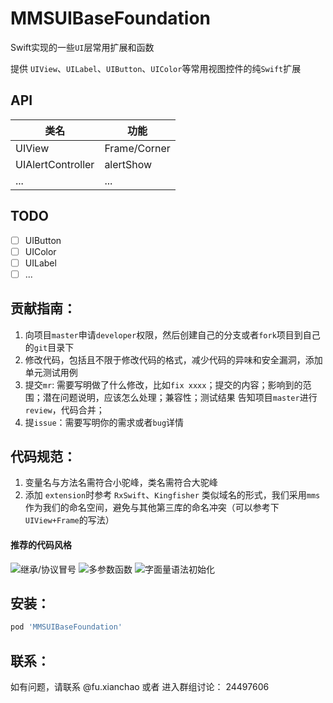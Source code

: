 # MMSUIBaseFoundation

Swift实现的一些`UI`层常用扩展和函数

提供 `UIView`、`UILabel`、`UIButton`、`UIColor`等常用视图控件的纯`Swift`扩展

## API

|       类名        |       功能         |
| ----------------- | --------------------------- |
|UIView             | Frame/Corner |
| UIAlertController | alertShow |
| ... | ... |

## TODO

- [ ] UIButton
- [ ] UIColor
- [ ] UILabel
- [ ] ...

## 贡献指南：

1. 向项目`master`申请`developer`权限，然后创建自己的分支或者`fork`项目到自己的`git`目录下
2. 修改代码，包括且不限于修改代码的格式，减少代码的异味和安全漏洞，添加单元测试用例
3. 提交`mr`: 需要写明做了什么修改，比如`fix xxxx`；提交的内容；影响到的范围；潜在问题说明，应该怎么处理；兼容性；测试结果
告知项目`master`进行`review`，代码合并；
4. 提`issue`：需要写明你的需求或者`bug`详情

## 代码规范：

1. 变量名与方法名需符合小驼峰，类名需符合大驼峰
2. 添加 `extension`时参考 `RxSwift`、`Kingfisher` 类似域名的形式，我们采用`mms` 作为我们的命名空间，避免与其他第三库的命名冲突（可以参考下`UIView+Frame`的写法）

#### 推荐的代码风格

![继承/协议冒号](https://s.momocdn.com/w/u/others/2020/12/21/1608538385887-colon.png)
![多参数函数](https://s.momocdn.com/w/u/others/2020/12/21/1608538385893-multiple_parameters.png)
![字面量语法初始化](https://s.momocdn.com/w/u/others/2020/12/21/1608538385887-array_dict.png)



## 安装：

```ruby
pod 'MMSUIBaseFoundation'
```

## 联系：

如有问题，请联系 @fu.xianchao 或者 进入群组讨论： 24497606


